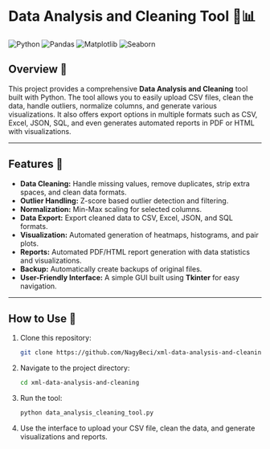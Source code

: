 # Data Analysis and Cleaning Tool 🧹📊

![Python](https://img.shields.io/badge/Python-3.8-blue.svg?style=for-the-badge&logo=python)
![Pandas](https://img.shields.io/badge/Pandas-1.2-green.svg?style=for-the-badge&logo=pandas)
![Matplotlib](https://img.shields.io/badge/Matplotlib-3.3.4-orange.svg?style=for-the-badge&logo=plotly)
![Seaborn](https://img.shields.io/badge/Seaborn-0.11.1-red.svg?style=for-the-badge)

## Overview 📖

This project provides a comprehensive **Data Analysis and Cleaning** tool built with Python. The tool allows you to easily upload CSV files, clean the data, handle outliers, normalize columns, and generate various visualizations. It also offers export options in multiple formats such as CSV, Excel, JSON, SQL, and even generates automated reports in PDF or HTML with visualizations.

---

## Features 🌟

- **Data Cleaning:** Handle missing values, remove duplicates, strip extra spaces, and clean data formats.
- **Outlier Handling:** Z-score based outlier detection and filtering.
- **Normalization:** Min-Max scaling for selected columns.
- **Data Export:** Export cleaned data to CSV, Excel, JSON, and SQL formats.
- **Visualization:** Automated generation of heatmaps, histograms, and pair plots.
- **Reports:** Automated PDF/HTML report generation with data statistics and visualizations.
- **Backup:** Automatically create backups of original files.
- **User-Friendly Interface:** A simple GUI built using **Tkinter** for easy navigation.

---

## How to Use 🚀

1. Clone this repository:
   ```bash
   git clone https://github.com/NagyBeci/xml-data-analysis-and-cleaning.git
   ```
   
2. Navigate to the project directory:
   ```bash
   cd xml-data-analysis-and-cleaning
   ```

3. Run the tool:
   ```bash
   python data_analysis_cleaning_tool.py
   ```

4. Use the interface to upload your CSV file, clean the data, and generate visualizations and reports.

